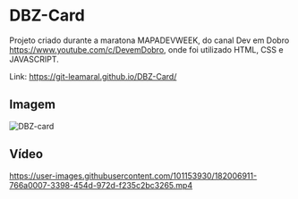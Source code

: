 # DBZ-Card

Projeto criado durante a maratona MAPADEVWEEK, do canal Dev em Dobro https://www.youtube.com/c/DevemDobro,
onde foi utilizado HTML, CSS e JAVASCRIPT.

Link: https://git-leamaral.github.io/DBZ-Card/

## Imagem 

![DBZ-card](https://user-images.githubusercontent.com/101153930/182006898-46eb13f8-8f9a-4c1f-b647-564d5d0dc4dc.jpg)

## Vídeo

https://user-images.githubusercontent.com/101153930/182006911-766a0007-3398-454d-972d-f235c2bc3265.mp4
